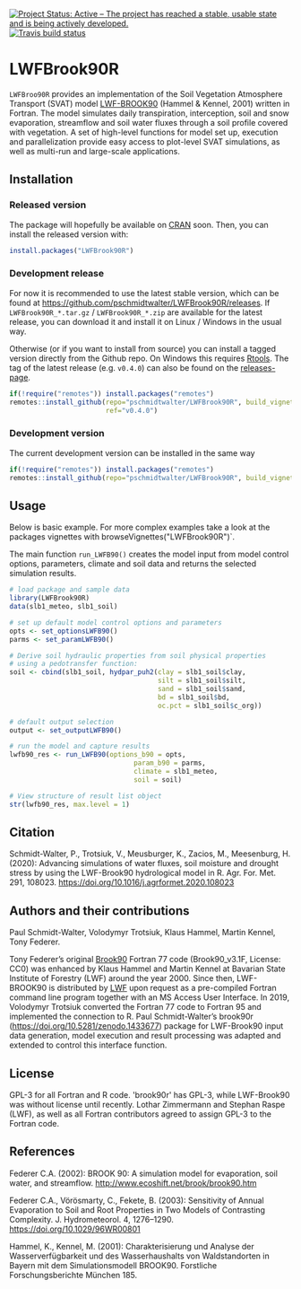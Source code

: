 <!-- badges: start -->
[![Project Status: Active – The project has reached a stable, usable state and is being actively developed.](http://www.repostatus.org/badges/latest/active.svg)](http://www.repostatus.org/#active)
[![Travis build status](https://travis-ci.com/pschmidtwalter/LWFBrook90R.svg?branch=master)](https://travis-ci.com/pschmidtwalter/LWFBrook90R)
  <!-- badges: end -->
  
# LWFBrook90R

`LWFBroo90R` provides an implementation of the Soil Vegetation Atmosphere
Transport (SVAT) model
[LWF-BROOK90](https://www.lwf.bayern.de/boden-klima/wasserhaushalt/index.php)
(Hammel & Kennel, 2001) written in Fortran. The model simulates daily
transpiration, interception, soil and snow evaporation, streamflow and soil
water fluxes through a soil profile covered with vegetation. A set of high-level
functions for model set up, execution and parallelization provide easy access to
plot-level SVAT simulations, as well as multi-run and large-scale applications.

## Installation

### Released version
The package will hopefully be available on [CRAN](https://CRAN.R-project.org)
soon. Then, you can install the released version with:

``` r
install.packages("LWFBrook90R")
```

### Development release
For now it is recommended to use the latest stable version, which can be found
at <https://github.com/pschmidtwalter/LWFBrook90R/releases>. If
`LWFBrook90R_*.tar.gz` / `LWFBrook90R_*.zip` are available for the latest
release, you can download it and install it on Linux / Windows in the usual way.

Otherwise (or if you want to install from source) you can install a tagged
version directly from the Github repo. On Windows this requires
[Rtools](https://cran.r-project.org/bin/windows/Rtools/). The tag of the latest
release (e.g. `v0.4.0`) can also be found on the
[releases-page](https://github.com/pschmidtwalter/LWFBrook90R/releases).

``` r
if(!require("remotes")) install.packages("remotes")
remotes::install_github(repo="pschmidtwalter/LWFBrook90R", build_vignettes=TRUE,
                        ref="v0.4.0") 
```

### Development version

The current development version can be installed in the same way

``` r
if(!require("remotes")) install.packages("remotes")
remotes::install_github(repo="pschmidtwalter/LWFBrook90R", build_vignettes=TRUE) 
```

## Usage

Below is basic example. For more complex examples take a look at the
packages vignettes with browseVignettes("LWFBrook90R")`.

The main function `run_LWFB90()` creates the model input from model control
options, parameters, climate and soil data and returns the selected simulation
results.

``` r
# load package and sample data
library(LWFBrook90R)
data(slb1_meteo, slb1_soil)

# set up default model control options and parameters
opts <- set_optionsLWFB90()
parms <- set_paramLWFB90()

# Derive soil hydraulic properties from soil physical properties 
# using a pedotransfer function: 
soil <- cbind(slb1_soil, hydpar_puh2(clay = slb1_soil$clay,
                                     silt = slb1_soil$silt,
                                     sand = slb1_soil$sand,
                                     bd = slb1_soil$bd,
                                     oc.pct = slb1_soil$c_org))

# default output selection
output <- set_outputLWFB90()

# run the model and capture results
lwfb90_res <- run_LWFB90(options_b90 = opts,
                               param_b90 = parms,
                               climate = slb1_meteo,
                               soil = soil)

# View structure of result list object
str(lwfb90_res, max.level = 1)
```

## Citation

Schmidt-Walter, P., Trotsiuk, V., Meusburger, K., Zacios, M., Meesenburg, H.
(2020): Advancing simulations of water fluxes, soil moisture and drought stress
by using the LWF-Brook90 hydrological model in R. Agr. For. Met. 291, 108023.
https://doi.org/10.1016/j.agrformet.2020.108023

## Authors and their contributions

Paul Schmidt-Walter, Volodymyr Trotsiuk, Klaus Hammel, Martin Kennel,
Tony Federer.

Tony Federer’s original [Brook90](http://www.ecoshift.net/brook/b90doc.html)
Fortran 77 code (Brook90\_v3.1F, License: CC0) was enhanced by Klaus Hammel and
Martin Kennel at Bavarian State Institute of Forestry (LWF) around the year
2000. Since then, LWF-BROOK90 is distributed by
[LWF](https://www.lwf.bayern.de/boden-klima/wasserhaushalt/index.php) upon
request as a pre-compiled Fortran command line program together with an MS
Access User Interface. In 2019, Volodymyr Trotsiuk converted the Fortran 77 code
to Fortran 95 and implemented the connection to R. Paul Schmidt-Walter’s
brook90r (https://doi.org/10.5281/zenodo.1433677) package for LWF-Brook90 input
data generation, model execution and result processing was adapted and extended
to control this interface function.

## License

GPL-3 for all Fortran and R code. 'brook90r' has GPL-3, while LWF-Brook90
was without license until recently. Lothar Zimmermann and Stephan Raspe
(LWF), as well as all Fortran contributors agreed to assign GPL-3 to the
Fortran code.

## References

Federer C.A. (2002): BROOK 90: A simulation model for evaporation, soil water, and streamflow.
http://www.ecoshift.net/brook/brook90.htm

Federer C.A., Vörösmarty, C., Fekete, B. (2003): Sensitivity of Annual Evaporation to Soil and Root Properties in Two Models of Contrasting Complexity. J. Hydrometeorol. 4, 1276–1290. https://doi.org/10.1029/96WR00801

Hammel, K., Kennel, M. (2001): Charakterisierung und Analyse der Wasserverfügbarkeit und des Wasserhaushalts von Waldstandorten in Bayern mit dem Simulationsmodell BROOK90. Forstliche Forschungsberichte München 185.


